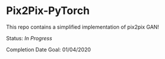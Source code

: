 # Pix2Pix-PyTorch
 
This repo contains a simplified implementation of pix2pix GAN! 

Status: *In Progress*

Completion Date Goal: 01/04/2020
